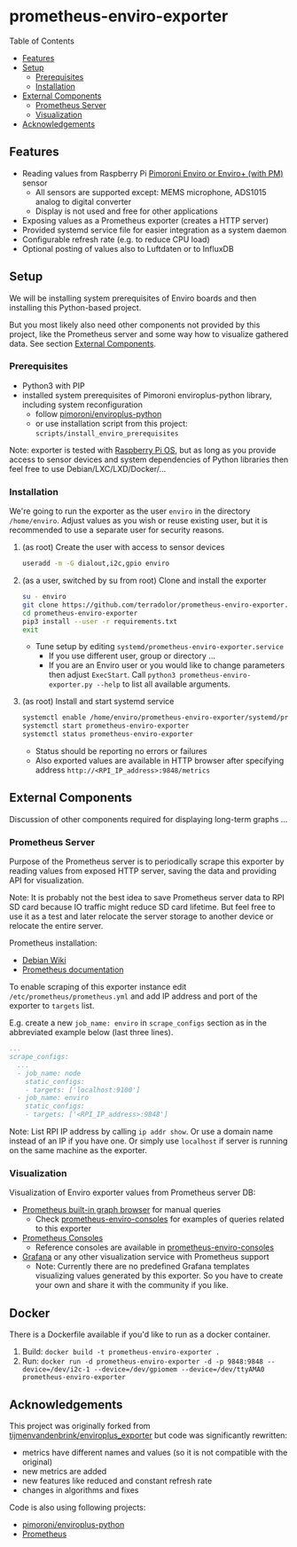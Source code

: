 # prometheus-enviro-exporter

Table of Contents

* [Features](#features)
* [Setup](#setup)
  * [Prerequisites](#prerequisites)
  * [Installation](#installation)
* [External Components](#external-components)
  * [Prometheus Server](#prometheus-server)
  * [Visualization](#visualization)
* [Acknowledgements](#acknowledgements)

## Features

* Reading values from Raspberry Pi [Pimoroni Enviro or Enviro+ (with PM)](https://shop.pimoroni.com/products/enviro) sensor
  * All sensors are supported except: MEMS microphone, ADS1015 analog to digital converter
  * Display is not used and free for other applications
* Exposing values as a Prometheus exporter (creates a HTTP server)
* Provided systemd service file for easier integration as a system daemon
* Configurable refresh rate (e.g. to reduce CPU load)
* Optional posting of values also to Luftdaten or to InfluxDB

## Setup

We will be installing system prerequisites of Enviro boards and then installing this Python-based project.

But you most likely also need other components not provided by this project, like the Prometheus server and some way how to visualize gathered data. See section [External Components](#external-components).

### Prerequisites

* Python3 with PIP
* installed system prerequisites of Pimoroni enviroplus-python library, including system reconfiguration
  * follow [pimoroni/enviroplus-python](https://github.com/pimoroni/enviroplus-python/#installing)
  * or use installation script from this project: `scripts/install_enviro_prerequisites`

Note: exporter is tested with [Raspberry Pi OS](https://www.raspberrypi.org/software/), but as long as you provide access to sensor devices and system dependencies of Python libraries then feel free to use Debian/LXC/LXD/Docker/...

### Installation

We're going to run the exporter as the user `enviro` in the directory `/home/enviro`. Adjust values as you wish or reuse existing user, but it is recommended to use a separate user for security reasons.

1. (as root) Create the user with access to sensor devices

    ```sh
    useradd -m -G dialout,i2c,gpio enviro
    ```

2. (as a user, switched by su from root) Clone and install the exporter

    ```sh
    su - enviro
    git clone https://github.com/terradolor/prometheus-enviro-exporter.git
    cd prometheus-enviro-exporter
    pip3 install --user -r requirements.txt
    exit
    ```

    * Tune setup by editing `systemd/prometheus-enviro-exporter.service`
      * If you use different user, group or directory ...
      * If you are an Enviro user or you would like to change parameters then adjust `ExecStart`. Call `python3 prometheus-enviro-exporter.py --help` to list all available arguments.

3. (as root) Install and start systemd service

    ```sh
    systemctl enable /home/enviro/prometheus-enviro-exporter/systemd/prometheus-enviro-exporter.service
    systemctl start prometheus-enviro-exporter
    systemctl status prometheus-enviro-exporter
    ```

    * Status should be reporting no errors or failures
    * Also exported values are available in HTTP browser after specifying address `http://<RPI_IP_address>:9848/metrics`

## External Components

Discussion of other components required for displaying long-term graphs ...

### Prometheus Server

Purpose of the Prometheus server is to periodically scrape this exporter by reading values from exposed HTTP server, saving the data and providing API for visualization.

Note: It is probably not the best idea to save Prometheus server data to RPI SD card because IO traffic might reduce SD card lifetime.
But feel free to use it as a test and later relocate the server storage to another device or relocate the entire server.

Prometheus installation:

* [Debian Wiki](https://wiki.debian.org/Prometheus)
* [Prometheus documentation](https://prometheus.io/docs/prometheus/latest/installation/)

To enable scraping of this exporter instance edit `/etc/prometheus/prometheus.yml` and add IP address and port of the exporter to `targets` list.

E.g. create a new `job_name: enviro` in `scrape_configs` section as in the abbreviated example below (last three lines).

```yaml
...
scrape_configs:
  ...
  - job_name: node
    static_configs:
    - targets: ['localhost:9100']
  - job_name: enviro
    static_configs:
    - targets: ['<RPI_IP_address>:9848']
```

Note: List RPI IP address by calling `ip addr show`. Or use a domain name instead of an IP if you have one. Or simply use `localhost` if server is running on the same machine as the exporter.

### Visualization

Visualization of Enviro exporter values from Prometheus server DB:

* [Prometheus built-in graph browser](https://prometheus.io/docs/visualization/browser/) for manual queries
  * Check [prometheus-enviro-consoles](https://github.com/terradolor/prometheus-enviro-consoles) for examples of queries related to this exporter
* [Prometheus Consoles](https://prometheus.io/docs/visualization/consoles/)
  * Reference consoles are available in [prometheus-enviro-consoles](https://github.com/terradolor/prometheus-enviro-consoles)
* [Grafana](https://grafana.com/) or any other visualization service with Prometheus support
  * Note: Currently there are no predefined Grafana templates visualizing values generated by this exporter. So you have to create your own and share it with the community if you like.

## Docker

There is a Dockerfile available if you'd like to run as a docker container.

1. Build: `docker build -t prometheus-enviro-exporter .`
2. Run: `docker run -d prometheus-enviro-exporter -d -p 9848:9848 --device=/dev/i2c-1 --device=/dev/gpiomem --device=/dev/ttyAMA0 prometheus-enviro-exporter`

## Acknowledgements

This project was originally forked from [tijmenvandenbrink/enviroplus_exporter](https://github.com/tijmenvandenbrink/enviroplus_exporter) but code was significantly rewritten:

* metrics have different names and values (so it is not compatible with the original)
* new metrics are added
* new features like reduced and constant refresh rate
* changes in algorithms and fixes

Code is also using following projects:

* [pimoroni/enviroplus-python](https://github.com/pimoroni/enviroplus-python)
* [Prometheus](https://prometheus.io/)
